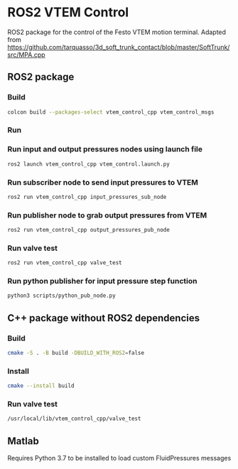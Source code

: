 # ROS2 VTEM Control

ROS2 package for the control of the Festo VTEM motion terminal. Adapted from https://github.com/tarquasso/3d_soft_trunk_contact/blob/master/SoftTrunk/src/MPA.cpp

## ROS2 package

### Build

```bash
colcon build --packages-select vtem_control_cpp vtem_control_msgs
```

### Run

### Run input and output pressures nodes using launch file

```bash
ros2 launch vtem_control_cpp vtem_control.launch.py
```

### Run subscriber node to send input pressures to VTEM

```bash
ros2 run vtem_control_cpp input_pressures_sub_node
```

### Run publisher node to grab output pressures from VTEM

```bash
ros2 run vtem_control_cpp output_pressures_pub_node
```

### Run valve test

```bash
ros2 run vtem_control_cpp valve_test
```

### Run python publisher for input pressure step function

```bash
python3 scripts/python_pub_node.py
```

## C++ package without ROS2 dependencies

### Build

```bash
cmake -S . -B build -DBUILD_WITH_ROS2=false
```

### Install

```bash
cmake --install build
```

### Run valve test

```bash
/usr/local/lib/vtem_control_cpp/valve_test
```

## Matlab

Requires Python 3.7 to be installed to load custom FluidPressures messages